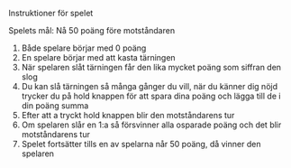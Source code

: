 Instruktioner för spelet

Spelets mål: Nå 50 poäng före motståndaren

1. Både spelare börjar med 0 poäng
2. En spelare börjar med att kasta tärningen
3. När spelaren slåt tärningen får den lika mycket poäng som siffran den slog
4. Du kan slå tärningen så många gånger du vill, när du känner dig nöjd trycker du på hold knappen för att spara dina poäng och lägga till de i din poäng summa
5. Efter att a tryckt hold knappen blir den motståndarens tur 
6. Om spelaren slår en 1:a så försvinner alla osparade poäng och det blir motståndarens tur
7. Spelet fortsätter tills en av spelarna når 50 poäng, då vinner den spelaren


